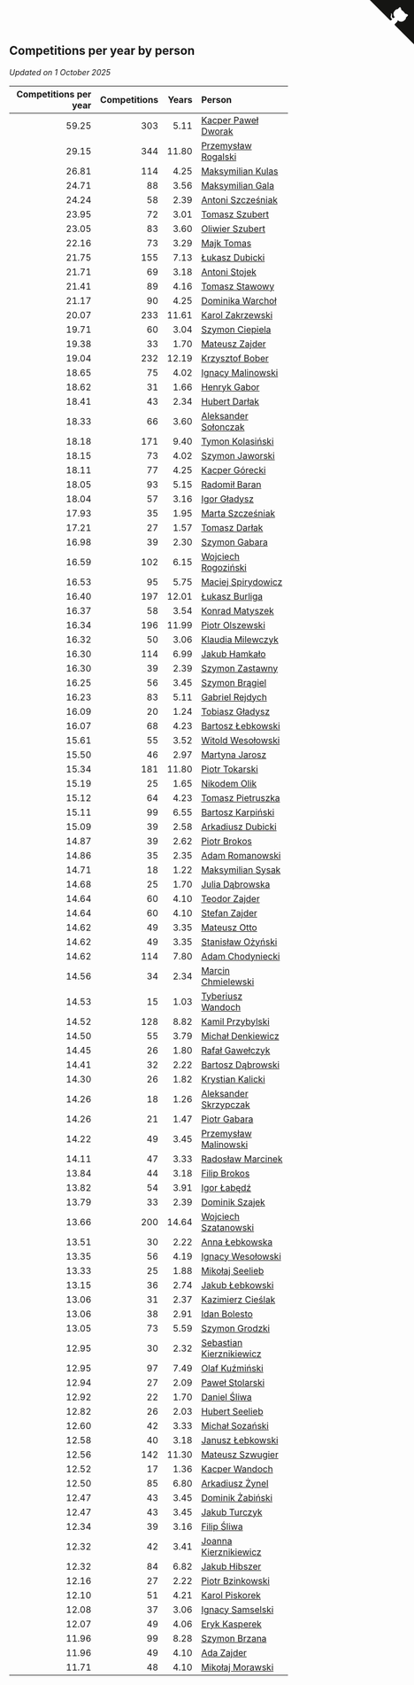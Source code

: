 ## Competitions per year by person

*Updated on  1 October 2025*

| Competitions per year | Competitions | Years | Person |
| ---: | ---: | ---: | :--- |
| 59.25 | 303 | 5.11 | [Kacper Paweł Dworak](https://www.worldcubeassociation.org/persons/2020DWOR01) |
| 29.15 | 344 | 11.80 | [Przemysław Rogalski](https://www.worldcubeassociation.org/persons/2013ROGA02) |
| 26.81 | 114 | 4.25 | [Maksymilian Kulas](https://www.worldcubeassociation.org/persons/2021KULA02) |
| 24.71 | 88 | 3.56 | [Maksymilian Gala](https://www.worldcubeassociation.org/persons/2022GALA01) |
| 24.24 | 58 | 2.39 | [Antoni Szcześniak](https://www.worldcubeassociation.org/persons/2023SZCZ04) |
| 23.95 | 72 | 3.01 | [Tomasz Szubert](https://www.worldcubeassociation.org/persons/2022SZUB02) |
| 23.05 | 83 | 3.60 | [Oliwier Szubert](https://www.worldcubeassociation.org/persons/2022SZUB01) |
| 22.16 | 73 | 3.29 | [Majk Tomas](https://www.worldcubeassociation.org/persons/2022TOMA05) |
| 21.75 | 155 | 7.13 | [Łukasz Dubicki](https://www.worldcubeassociation.org/persons/2018DUBI01) |
| 21.71 | 69 | 3.18 | [Antoni Stojek](https://www.worldcubeassociation.org/persons/2022STOJ03) |
| 21.41 | 89 | 4.16 | [Tomasz Stawowy](https://www.worldcubeassociation.org/persons/2021STAW01) |
| 21.17 | 90 | 4.25 | [Dominika Warchoł](https://www.worldcubeassociation.org/persons/2021WARC01) |
| 20.07 | 233 | 11.61 | [Karol Zakrzewski](https://www.worldcubeassociation.org/persons/2014ZAKR01) |
| 19.71 | 60 | 3.04 | [Szymon Ciepiela](https://www.worldcubeassociation.org/persons/2022CIEP01) |
| 19.38 | 33 | 1.70 | [Mateusz Zajder](https://www.worldcubeassociation.org/persons/2024ZAJD01) |
| 19.04 | 232 | 12.19 | [Krzysztof Bober](https://www.worldcubeassociation.org/persons/2013BOBE01) |
| 18.65 | 75 | 4.02 | [Ignacy Malinowski](https://www.worldcubeassociation.org/persons/2021MALI02) |
| 18.62 | 31 | 1.66 | [Henryk Gabor](https://www.worldcubeassociation.org/persons/2024GABO02) |
| 18.41 | 43 | 2.34 | [Hubert Darłak](https://www.worldcubeassociation.org/persons/2023DARL03) |
| 18.33 | 66 | 3.60 | [Aleksander Sołonczak](https://www.worldcubeassociation.org/persons/2022SOLO01) |
| 18.18 | 171 | 9.40 | [Tymon Kolasiński](https://www.worldcubeassociation.org/persons/2016KOLA02) |
| 18.15 | 73 | 4.02 | [Szymon Jaworski](https://www.worldcubeassociation.org/persons/2021JAWO01) |
| 18.11 | 77 | 4.25 | [Kacper Górecki](https://www.worldcubeassociation.org/persons/2021GORE01) |
| 18.05 | 93 | 5.15 | [Radomił Baran](https://www.worldcubeassociation.org/persons/2020BARA02) |
| 18.04 | 57 | 3.16 | [Igor Gładysz](https://www.worldcubeassociation.org/persons/2022GLAD01) |
| 17.93 | 35 | 1.95 | [Marta Szcześniak](https://www.worldcubeassociation.org/persons/2023SZCZ07) |
| 17.21 | 27 | 1.57 | [Tomasz Darłak](https://www.worldcubeassociation.org/persons/2024DARL01) |
| 16.98 | 39 | 2.30 | [Szymon Gabara](https://www.worldcubeassociation.org/persons/2023GABA01) |
| 16.59 | 102 | 6.15 | [Wojciech Rogoziński](https://www.worldcubeassociation.org/persons/2019ROGO04) |
| 16.53 | 95 | 5.75 | [Maciej Spirydowicz](https://www.worldcubeassociation.org/persons/2020SPIR01) |
| 16.40 | 197 | 12.01 | [Łukasz Burliga](https://www.worldcubeassociation.org/persons/2013BURL01) |
| 16.37 | 58 | 3.54 | [Konrad Matyszek](https://www.worldcubeassociation.org/persons/2022MATY02) |
| 16.34 | 196 | 11.99 | [Piotr Olszewski](https://www.worldcubeassociation.org/persons/2013OLSZ02) |
| 16.32 | 50 | 3.06 | [Klaudia Milewczyk](https://www.worldcubeassociation.org/persons/2022MILE05) |
| 16.30 | 114 | 6.99 | [Jakub Hamkało](https://www.worldcubeassociation.org/persons/2018HAMK01) |
| 16.30 | 39 | 2.39 | [Szymon Zastawny](https://www.worldcubeassociation.org/persons/2023ZAST01) |
| 16.25 | 56 | 3.45 | [Szymon Brągiel](https://www.worldcubeassociation.org/persons/2022BRAG03) |
| 16.23 | 83 | 5.11 | [Gabriel Rejdych](https://www.worldcubeassociation.org/persons/2020REJD01) |
| 16.09 | 20 | 1.24 | [Tobiasz Gładysz](https://www.worldcubeassociation.org/persons/2024GLAD02) |
| 16.07 | 68 | 4.23 | [Bartosz Łebkowski](https://www.worldcubeassociation.org/persons/2021LEBK01) |
| 15.61 | 55 | 3.52 | [Witold Wesołowski](https://www.worldcubeassociation.org/persons/2022WESO01) |
| 15.50 | 46 | 2.97 | [Martyna Jarosz](https://www.worldcubeassociation.org/persons/2022JARO01) |
| 15.34 | 181 | 11.80 | [Piotr Tokarski](https://www.worldcubeassociation.org/persons/2013TOKA01) |
| 15.19 | 25 | 1.65 | [Nikodem Olik](https://www.worldcubeassociation.org/persons/2024OLIK01) |
| 15.12 | 64 | 4.23 | [Tomasz Pietruszka](https://www.worldcubeassociation.org/persons/2021PIET01) |
| 15.11 | 99 | 6.55 | [Bartosz Karpiński](https://www.worldcubeassociation.org/persons/2019KARP03) |
| 15.09 | 39 | 2.58 | [Arkadiusz Dubicki](https://www.worldcubeassociation.org/persons/2023DUBI01) |
| 14.87 | 39 | 2.62 | [Piotr Brokos](https://www.worldcubeassociation.org/persons/2023BROK01) |
| 14.86 | 35 | 2.35 | [Adam Romanowski](https://www.worldcubeassociation.org/persons/2023ROMA10) |
| 14.71 | 18 | 1.22 | [Maksymilian Sysak](https://www.worldcubeassociation.org/persons/2024SYSA01) |
| 14.68 | 25 | 1.70 | [Julia Dąbrowska](https://www.worldcubeassociation.org/persons/2024DABR01) |
| 14.64 | 60 | 4.10 | [Teodor Zajder](https://www.worldcubeassociation.org/persons/2021ZAJD03) |
| 14.64 | 60 | 4.10 | [Stefan Zajder](https://www.worldcubeassociation.org/persons/2021ZAJD02) |
| 14.62 | 49 | 3.35 | [Mateusz Otto](https://www.worldcubeassociation.org/persons/2022OTTO01) |
| 14.62 | 49 | 3.35 | [Stanisław Ożyński](https://www.worldcubeassociation.org/persons/2022OZYN01) |
| 14.62 | 114 | 7.80 | [Adam Chodyniecki](https://www.worldcubeassociation.org/persons/2017CHOD02) |
| 14.56 | 34 | 2.34 | [Marcin Chmielewski](https://www.worldcubeassociation.org/persons/2023CHMI01) |
| 14.53 | 15 | 1.03 | [Tyberiusz Wandoch](https://www.worldcubeassociation.org/persons/2024WAND03) |
| 14.52 | 128 | 8.82 | [Kamil Przybylski](https://www.worldcubeassociation.org/persons/2016PRZY01) |
| 14.50 | 55 | 3.79 | [Michał Denkiewicz](https://www.worldcubeassociation.org/persons/2021DENK01) |
| 14.45 | 26 | 1.80 | [Rafał Gawełczyk](https://www.worldcubeassociation.org/persons/2023GAWE01) |
| 14.41 | 32 | 2.22 | [Bartosz Dąbrowski](https://www.worldcubeassociation.org/persons/2023DABR07) |
| 14.30 | 26 | 1.82 | [Krystian Kalicki](https://www.worldcubeassociation.org/persons/2023KALI10) |
| 14.26 | 18 | 1.26 | [Aleksander Skrzypczak](https://www.worldcubeassociation.org/persons/2024SKRZ01) |
| 14.26 | 21 | 1.47 | [Piotr Gabara](https://www.worldcubeassociation.org/persons/2024GABA02) |
| 14.22 | 49 | 3.45 | [Przemysław Malinowski](https://www.worldcubeassociation.org/persons/2022MALI01) |
| 14.11 | 47 | 3.33 | [Radosław Marcinek](https://www.worldcubeassociation.org/persons/2022MARC05) |
| 13.84 | 44 | 3.18 | [Filip Brokos](https://www.worldcubeassociation.org/persons/2022BROK03) |
| 13.82 | 54 | 3.91 | [Igor Łabędź](https://www.worldcubeassociation.org/persons/2021LABE01) |
| 13.79 | 33 | 2.39 | [Dominik Szajek](https://www.worldcubeassociation.org/persons/2023SZAJ01) |
| 13.66 | 200 | 14.64 | [Wojciech Szatanowski](https://www.worldcubeassociation.org/persons/2011SZAT01) |
| 13.51 | 30 | 2.22 | [Anna Łebkowska](https://www.worldcubeassociation.org/persons/2023LEBK04) |
| 13.35 | 56 | 4.19 | [Ignacy Wesołowski](https://www.worldcubeassociation.org/persons/2021WESO01) |
| 13.33 | 25 | 1.88 | [Mikołaj Seelieb](https://www.worldcubeassociation.org/persons/2023SEEL04) |
| 13.15 | 36 | 2.74 | [Jakub Łebkowski](https://www.worldcubeassociation.org/persons/2023LEBK01) |
| 13.06 | 31 | 2.37 | [Kazimierz Cieślak](https://www.worldcubeassociation.org/persons/2023CIES01) |
| 13.06 | 38 | 2.91 | [Idan Bolesto](https://www.worldcubeassociation.org/persons/2022BOLE01) |
| 13.05 | 73 | 5.59 | [Szymon Grodzki](https://www.worldcubeassociation.org/persons/2020GROD01) |
| 12.95 | 30 | 2.32 | [Sebastian Kierznikiewicz](https://www.worldcubeassociation.org/persons/2023KIER02) |
| 12.95 | 97 | 7.49 | [Olaf Kuźmiński](https://www.worldcubeassociation.org/persons/2018KUZM02) |
| 12.94 | 27 | 2.09 | [Paweł Stolarski](https://www.worldcubeassociation.org/persons/2023STOL04) |
| 12.92 | 22 | 1.70 | [Daniel Śliwa](https://www.worldcubeassociation.org/persons/2024SLIW01) |
| 12.82 | 26 | 2.03 | [Hubert Seelieb](https://www.worldcubeassociation.org/persons/2023SEEL02) |
| 12.60 | 42 | 3.33 | [Michał Sozański](https://www.worldcubeassociation.org/persons/2022SOZA02) |
| 12.58 | 40 | 3.18 | [Janusz Łebkowski](https://www.worldcubeassociation.org/persons/2022LEBK01) |
| 12.56 | 142 | 11.30 | [Mateusz Szwugier](https://www.worldcubeassociation.org/persons/2014SZWU01) |
| 12.52 | 17 | 1.36 | [Kacper Wandoch](https://www.worldcubeassociation.org/persons/2024WAND01) |
| 12.50 | 85 | 6.80 | [Arkadiusz Żynel](https://www.worldcubeassociation.org/persons/2018ZYNE01) |
| 12.47 | 43 | 3.45 | [Dominik Żabiński](https://www.worldcubeassociation.org/persons/2022ZABI01) |
| 12.47 | 43 | 3.45 | [Jakub Turczyk](https://www.worldcubeassociation.org/persons/2022TURC02) |
| 12.34 | 39 | 3.16 | [Filip Śliwa](https://www.worldcubeassociation.org/persons/2022SLIW01) |
| 12.32 | 42 | 3.41 | [Joanna Kierznikiewicz](https://www.worldcubeassociation.org/persons/2022KIER01) |
| 12.32 | 84 | 6.82 | [Jakub Hibszer](https://www.worldcubeassociation.org/persons/2018HIBS01) |
| 12.16 | 27 | 2.22 | [Piotr Bzinkowski](https://www.worldcubeassociation.org/persons/2023BZIN01) |
| 12.10 | 51 | 4.21 | [Karol Piskorek](https://www.worldcubeassociation.org/persons/2021PISK01) |
| 12.08 | 37 | 3.06 | [Ignacy Samselski](https://www.worldcubeassociation.org/persons/2022SAMS03) |
| 12.07 | 49 | 4.06 | [Eryk Kasperek](https://www.worldcubeassociation.org/persons/2021KASP01) |
| 11.96 | 99 | 8.28 | [Szymon Brzana](https://www.worldcubeassociation.org/persons/2017BRZA01) |
| 11.96 | 49 | 4.10 | [Ada Zajder](https://www.worldcubeassociation.org/persons/2021ZAJD01) |
| 11.71 | 48 | 4.10 | [Mikołaj Morawski](https://www.worldcubeassociation.org/persons/2021MORA01) |


<a href="https://github.com/noeruchangd/wca_statistics_vn" class="github-corner" aria-label="View source on Github"><svg width="80" height="80" viewBox="0 0 250 250" style="fill:#151513; color:#fff; position: absolute; top: 0; border: 0; right: 0;" aria-hidden="true"><path d="M0,0 L115,115 L130,115 L142,142 L250,250 L250,0 Z"></path><path d="M128.3,109.0 C113.8,99.7 119.0,89.6 119.0,89.6 C122.0,82.7 120.5,78.6 120.5,78.6 C119.2,72.0 123.4,76.3 123.4,76.3 C127.3,80.9 125.5,87.3 125.5,87.3 C122.9,97.6 130.6,101.9 134.4,103.2" fill="currentColor" style="transform-origin: 130px 106px;" class="octo-arm"></path><path d="M115.0,115.0 C114.9,115.1 118.7,116.5 119.8,115.4 L133.7,101.6 C136.9,99.2 139.9,98.4 142.2,98.6 C133.8,88.0 127.5,74.4 143.8,58.0 C148.5,53.4 154.0,51.2 159.7,51.0 C160.3,49.4 163.2,43.6 171.4,40.1 C171.4,40.1 176.1,42.5 178.8,56.2 C183.1,58.6 187.2,61.8 190.9,65.4 C194.5,69.0 197.7,73.2 200.1,77.6 C213.8,80.2 216.3,84.9 216.3,84.9 C212.7,93.1 206.9,96.0 205.4,96.6 C205.1,102.4 203.0,107.8 198.3,112.5 C181.9,128.9 168.3,122.5 157.7,114.1 C157.9,116.9 156.7,120.9 152.7,124.9 L141.0,136.5 C139.8,137.7 141.6,141.9 141.8,141.8 Z" fill="currentColor" class="octo-body"></path></svg></a><style>.github-corner:hover .octo-arm{animation:octocat-wave 560ms ease-in-out}@keyframes octocat-wave{0%,100%{transform:rotate(0)}20%,60%{transform:rotate(-25deg)}40%,80%{transform:rotate(10deg)}}@media (max-width:500px){.github-corner:hover .octo-arm{animation:none}.github-corner .octo-arm{animation:octocat-wave 560ms ease-in-out}}</style>
